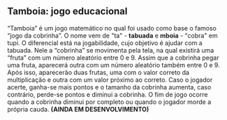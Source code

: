 ## Tamboia: jogo educacional


“Tamboia” é um jogo matemático no qual foi usado como base o famoso “jogo da cobrinha”. O nome vem de "ta" - <b>tabuada</b> e <b>mboia</b> - "cobra" em tupi. O
diferencial está na jogabilidade, cujo objetivo é ajudar com a tabuada. Nele a “cobrinha” se movimenta pela tela,
na qual existirá uma “fruta” com um número aleatório entre 0 e 9. Assim que a cobrinha pegar uma fruta, aparecerá
outra com um número aleatório também entre 0 e 9. Após isso, aparecerão duas frutas, uma com o valor correto da
multiplicação e outra com um valor próximo ao correto. Caso o jogador acerte, ganha-se mais pontos e o tamanho da
cobrinha aumenta, caso contrário, perde-se pontos e diminui a cobrinha.
O fim de jogo ocorre quando a cobrinha diminui por completo ou quando o jogador morde a própria cauda.
**(AINDA EM DESENVOLVIMENTO)**